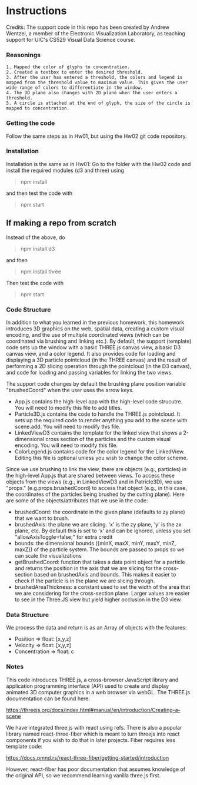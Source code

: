 # Instructions
Credits: The support code in this repo has been created by Andrew Wentzel, a member of the Electronic Visualization Laboratory, as teaching support for UIC's CS529 Visual Data Science course.



### Reasonings
    1. Mapped the color of glyphs to concentration.
    2. Created a textbox to enter the desired threshold.
    3. After the user has entered a threshold, the colors and legend is mapped from the threshold value to maximum value. This gives the user wide range of colors to differentiate in the window.
    4. The 3D plane also changes with 2D plane when the user enters a threshold.
    5. A circle is attached at the end of glyph, the size of the circle is mapped to concentration.

### Getting the code

Follow the same steps as in Hw01, but using the Hw02 git code repository.

### Installation

Installation is the same as in Hw01: Go to the folder with the Hw02 code and install the required modules (d3 and three) using 

> npm install

and then test the code with 

> npm start

## If making a repo from scratch
Instead of the above, do
> npm install d3

and then

> npm install three

Then test the code with 

> npm start


### Code Structure

In addition to what you learned in the previous homework, this homework introduces 3D graphics on the web, spatial data, creating a custom visual encoding, and the use of multiple coordinated views (which can be coordinated via brushing and linking etc.). By default, the support (template) code sets up the window with a basic THREE.js canvas view, a basic D3 canvas view, and a color legend. It also provides code for loading and displaying a 3D particle pointcloud (in the THREE canvas) and the result of performing a 2D slicing operation through the pointcloud (in the D3 canvas), and code for loading and passing variables for linking the two views. 


The support code changes by default the brushing plane position variable "brushedCoord" when the user uses the arrow keys. 

 * App.js contains the high-level app with the high-level code strucutre. You will need to modify this file to add titles.
 * Particle3D.js contains the code to handle the THREE.js pointcloud. It sets up the required code to render anything you add to the scene with scene.add. You will need to modify this file.
 * LinkedViewD3 contains the template for the linked view that shows a 2-dimensional cross section of the particles and the custom visual encoding. You will need to modify this file.
 * ColorLegend.js contains code for the color legend for the LinkedView. Editing this file is optional unless you wish to change the color scheme.

 Since we use brushing to link the view, there are objects (e.g., particles) in the high-level App.js that are shared between views. To access these objects from the views (e.g., in LinkedViewD3 and in Patricle3D), we use "props." (e.g.props.brushedCoord) to access that object (e.g., in this case, the coordinates of the particles being brushed by the cutting plane). Here are some of the objects/attributes that we use in the code:

 * brushedCoord: the coordinate in the given plane (defaults to zy plane) that we want to brush. 
 * brushedAxis: the plane we are slicing. 'x' is the zy plane, 'y' is the zx plane, etc. By default this is set to 'x' and can be ignored, unless you set "allowAxisToggle=false;" for extra credit
 * bounds: the dimensional bounds ({minX, maxX, minY, maxY, minZ, maxZ}) of the particle system. The bounds are passed to props so we can scale the visualizations
 * getBrushedCoord: function that takes a data point object for a particle and returns the position in the axis that we are slicing for the cross-section based on brushedAxis and bounds. This makes it easier to check if the particle is in the plane we are slicing through.
 * brushedAreaThickness: a constant used to set the width of the area that we are considering for the cross-section plane. Larger values are easier to see in the Three.JS view but yield higher occlusion in the D3 view.


 ### Data Structure

 We process the data and return is as an Array of objects with the features:

 * Position => float: [x,y,z]
 * Velocity => float: [x,y,z]
 * Concentration => float: c


### Notes

This code introduces THREE.js, a cross-browser JavaScript library and application programming interface (API) used to create and display animated 3D computer graphics in a web browser via webGL. The THREE.js documentation can be found here: 

https://threejs.org/docs/index.html#manual/en/introduction/Creating-a-scene

We have integrated three.js with react using refs. There is also a popular library named react-three-fiber which is meant to turn threejs into react components if you wish to do that in later projects. Fiber requires less template code: 

https://docs.pmnd.rs/react-three-fiber/getting-started/introduction

However, react-fiber has poor documentation that assumes knowledge of the original API, so we recommend learning vanilla three.js first.
